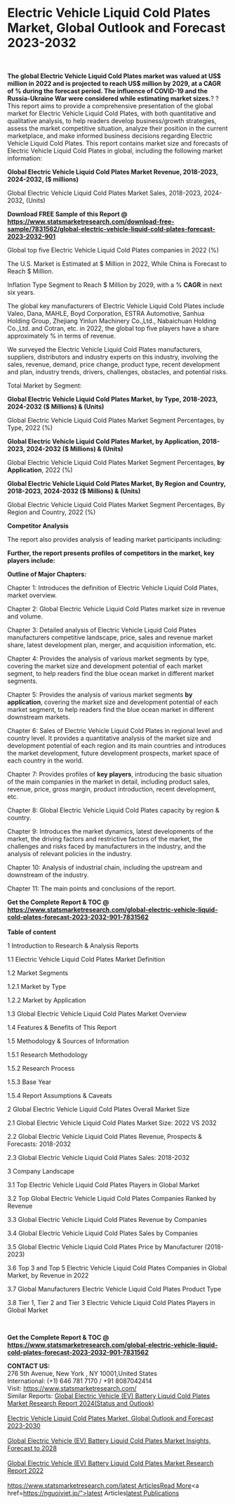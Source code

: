 <h1>Electric Vehicle Liquid Cold Plates Market, Global Outlook and Forecast 2023-2032</h1><br/><p><strong>The global Electric Vehicle Liquid Cold Plates market was valued at US$ million in 2022 and is projected to reach US$ million by 2029, at a <strong>CAGR</strong> of % during the forecast period. The influence of COVID-19 and the Russia-Ukraine War were considered while estimating market sizes.</strong>? ? This report aims to provide a comprehensive presentation of the global market for Electric Vehicle Liquid Cold Plates, with both quantitative and qualitative analysis, to help readers develop business/growth strategies, assess the market competitive situation, analyze their position in the current marketplace, and make informed business decisions regarding Electric Vehicle Liquid Cold Plates. This report contains market size and forecasts of Electric Vehicle Liquid Cold Plates in global, including the following market information:</p><p><strong>Global Electric Vehicle Liquid Cold Plates Market Revenue, 2018-2023, 2024-2032, ($ millions)</strong></p><p>Global Electric Vehicle Liquid Cold Plates Market Sales, 2018-2023, 2024-2032, (Units)</p><p><strong>Download FREE Sample of this Report @ <a href="https://www.statsmarketresearch.com/download-free-sample/7831562/global-electric-vehicle-liquid-cold-plates-forecast-2023-2032-901">https://www.statsmarketresearch.com/download-free-sample/7831562/global-electric-vehicle-liquid-cold-plates-forecast-2023-2032-901</a></strong></p><p>Global top five Electric Vehicle Liquid Cold Plates companies in 2022 (%)</p><p>The U.S. Market is Estimated at $ Million in 2022, While China is Forecast to Reach $ Million.</p><p>Inflation Type Segment to Reach $ Million by 2029, with a % <strong>CAGR</strong> in next six years.</p><p>The global key manufacturers of Electric Vehicle Liquid Cold Plates include Valeo, Dana, MAHLE, Boyd Corporation, ESTRA Automotive, Sanhua Holding Group, Zhejiang Yinlun Machinery Co.,Ltd., Nabaichuan Holding Co.,Ltd. and Cotran, etc. in 2022, the global top five players have a share approximately % in terms of revenue.</p><p>We surveyed the Electric Vehicle Liquid Cold Plates manufacturers, suppliers, distributors and industry experts on this industry, involving the sales, revenue, demand, price change, product type, recent development and plan, industry trends, drivers, challenges, obstacles, and potential risks.</p><p>Total Market by Segment:</p><p><strong>Global Electric Vehicle Liquid Cold Plates Market, by Type, 2018-2023, 2024-2032 ($ Millions) & (Units)</strong></p><p>Global Electric Vehicle Liquid Cold Plates Market Segment Percentages, by Type, 2022 (%)</p><p><strong>Global Electric Vehicle Liquid Cold Plates Market, <strong>by Application</strong>, 2018-2023, 2024-2032 ($ Millions) & (Units)</strong></p><p>Global Electric Vehicle Liquid Cold Plates Market Segment Percentages, <strong>by Application</strong>, 2022 (%)</p><p><strong>Global Electric Vehicle Liquid Cold Plates Market, By Region and Country, 2018-2023, 2024-2032 ($ Millions) & (Units)</strong></p><p>Global Electric Vehicle Liquid Cold Plates Market Segment Percentages, By Region and Country, 2022 (%)</p><p><strong>Competitor Analysis</strong></p><p>The report also provides analysis of leading market participants including:</p><p><strong>Further, the report presents profiles of competitors in the market, <strong>key players</strong> include:</strong></p><p><strong>Outline of Major Chapters:</strong></p><p>Chapter 1: Introduces the definition of Electric Vehicle Liquid Cold Plates, market overview.</p><p>Chapter 2: Global Electric Vehicle Liquid Cold Plates market size in revenue and volume.</p><p>Chapter 3: Detailed analysis of Electric Vehicle Liquid Cold Plates manufacturers competitive landscape, price, sales and revenue market share, latest development plan, merger, and acquisition information, etc.</p><p>Chapter 4: Provides the analysis of various market segments by type, covering the market size and development potential of each market segment, to help readers find the blue ocean market in different market segments.</p><p>Chapter 5: Provides the analysis of various market segments <strong>by application</strong>, covering the market size and development potential of each market segment, to help readers find the blue ocean market in different downstream markets.</p><p>Chapter 6: Sales of Electric Vehicle Liquid Cold Plates in regional level and country level. It provides a quantitative analysis of the market size and development potential of each region and its main countries and introduces the market development, future development prospects, market space of each country in the world.</p><p>Chapter 7: Provides profiles of <strong>key players</strong>, introducing the basic situation of the main companies in the market in detail, including product sales, revenue, price, gross margin, product introduction, recent development, etc.</p><p>Chapter 8: Global Electric Vehicle Liquid Cold Plates capacity by region & country.</p><p>Chapter 9: Introduces the market dynamics, latest developments of the market, the driving factors and restrictive factors of the market, the challenges and risks faced by manufacturers in the industry, and the analysis of relevant policies in the industry.</p><p>Chapter 10: Analysis of industrial chain, including the upstream and downstream of the industry.</p><p>Chapter 11: The main points and conclusions of the report.</p><div><b>Get the Complete Report & TOC @ <a href="https://www.statsmarketresearch.com/global-electric-vehicle-liquid-cold-plates-forecast-2023-2032-901-7831562">https://www.statsmarketresearch.com/global-electric-vehicle-liquid-cold-plates-forecast-2023-2032-901-7831562</a></b></div><br><b>Table of content</b><p>1 Introduction to Research & Analysis Reports<br />
 
  1.1 Electric Vehicle Liquid Cold Plates Market Definition<br />
 
  1.2 Market Segments<br />
 
  1.2.1 Market by Type<br />
 
  1.2.2 Market by Application<br />
 
  1.3 Global Electric Vehicle Liquid Cold Plates Market Overview<br />
 
  1.4 Features & Benefits of This Report<br />
 
  1.5 Methodology & Sources of Information<br />
 
  1.5.1 Research Methodology<br />
 
  1.5.2 Research Process<br />
 
  1.5.3 Base Year<br />
 
  1.5.4 Report Assumptions & Caveats<br />
 
 2 Global Electric Vehicle Liquid Cold Plates Overall Market Size<br />
 
  2.1 Global Electric Vehicle Liquid Cold Plates Market Size: 2022 VS 2032<br />
 
  2.2 Global Electric Vehicle Liquid Cold Plates Revenue, Prospects & Forecasts: 2018-2032<br />
 
  2.3 Global Electric Vehicle Liquid Cold Plates Sales: 2018-2032<br />
 
 3 Company Landscape<br />
 
  3.1 Top Electric Vehicle Liquid Cold Plates Players in Global Market<br />
 
  3.2 Top Global Electric Vehicle Liquid Cold Plates Companies Ranked by Revenue<br />
 
  3.3 Global Electric Vehicle Liquid Cold Plates Revenue by Companies<br />
 
  3.4 Global Electric Vehicle Liquid Cold Plates Sales by Companies<br />
 
  3.5 Global Electric Vehicle Liquid Cold Plates Price by Manufacturer (2018-2023)<br />
 
  3.6 Top 3 and Top 5 Electric Vehicle Liquid Cold Plates Companies in Global Market, by Revenue in 2022<br />
 
  3.7 Global Manufacturers Electric Vehicle Liquid Cold Plates Product Type<br />
 
  3.8 Tier 1, Tier 2 and Tier 3 Electric Vehicle Liquid Cold Plates Players in Global Market<br />
 
  <br><div><b>Get the Complete Report & TOC @ <a href="https://www.statsmarketresearch.com/global-electric-vehicle-liquid-cold-plates-forecast-2023-2032-901-7831562">https://www.statsmarketresearch.com/global-electric-vehicle-liquid-cold-plates-forecast-2023-2032-901-7831562</a></b></div></p> <b>CONTACT US:</b><br>276 5th Avenue, New York , NY 10001,United States<br>International: (+1) 646 781 7170 / +91 8087042414<br>Visit: <a href="https://www.statsmarketresearch.com/">https://www.statsmarketresearch.com/</a><br>Similar Reports: <a href="https://www.statsmarketresearch.com/global-electric-vehicle-liquid-cold-plates-forecast-2023-2032-901-7831562">Global Electric Vehicle (EV) Battery Liquid Cold Plates Market Research Report 2024(Status and Outlook)</a><br/><br/><a href="https://www.statsmarketresearch.com/global-electric-vehicle-liquid-cold-plates-forecast-2023-2032-901-7831562">Electric Vehicle Liquid Cold Plates Market, Global Outlook and Forecast 2023-2030</a><br/><br/><a href="https://www.statsmarketresearch.com/global-electric-vehicle-liquid-cold-plates-forecast-2023-2032-901-7831562">Global Electric Vehicle (EV) Battery Liquid Cold Plates Market Insights, Forecast to 2028</a><br/><br/><a href="https://www.statsmarketresearch.com/global-electric-vehicle-liquid-cold-plates-forecast-2023-2032-901-7831562">Global Electric Vehicle (EV) Battery Liquid Cold Plates Market Research Report 2022</a><br/><br/><a href="https://gyeongbokgung.com">https://www.statsmarketresearch.com/</a><a href="https://hallyeomaritime.com">latest Articles</a><a href="https://jingwansa.com">Read More</a><a href=https://nguoiviet.jp/">latest Articles</a><a href="https://www.intelmarketresearch.com/">latest Publications</a>